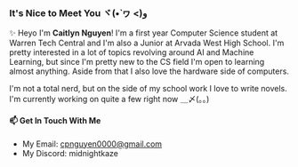 ### It's Nice to Meet You ヾ(•̀ ヮ <)و
✨ Heyo I'm __Caitlyn Nguyen__! I'm a first year Computer Science student at Warren Tech Central and I'm also a Junior at Arvada West High School. I'm pretty interested in a lot of topics revolving around AI and Machine Learning, but since I'm pretty new to the CS field I'm open to learning almost anything. Aside from that I also love the hardware side of computers.

I'm not a total nerd, but on the side of my school work I love to write novels. I'm currently working on quite a few right now ＿〆(。。)

#### 📫 Get In Touch With Me
- My Email: cpnguyen0000@gmail.com
- My Discord: midnightkaze
<!--
**MidnightKaze/MidnightKaze** is a ✨ _special_ ✨ repository because its `README.md` (this file) appears on your GitHub profile.

Here are some ideas to get you started:

- 🔭 I’m currently working on ...
- 🌱 I’m currently learning ...
- 👯 I’m looking to collaborate on ...
- 🤔 I’m looking for help with ...
- 💬 Ask me about ...
- 📫 How to reach me: ...
- 😄 Pronouns: ...
- ⚡ Fun fact: ...
-->

